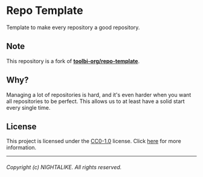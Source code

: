 # Repo Template

Template to make every repository a good repository.

## Note

This repository is a fork of
[**toolbi-org/repo-template**](https://github.com/toolbi-org/repo-template).

## Why?

Managing a lot of repositories is hard, and it's even harder when you want all
repositories to be perfect. This allows us to at least have a solid start every
single time.

## License

This project is licensed under the
[CC0-1.0](https://github.com/nightalike/repo-template/blob/main/LICENSE)
license. Click
[here](https://github.com/nightalike/repo-template/blob/main/LICENSE) for more
information.

---

###### Copyright (c) NIGHTALIKE. All rights reserved.
